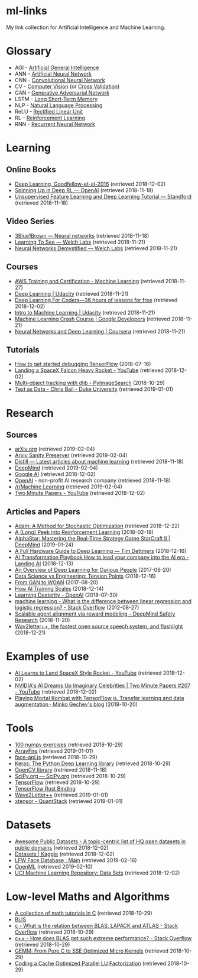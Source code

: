 # ml-links

My link collection for Artificial Intelligence and Machine Learning.

# Glossary

* AGI - [Artificial General Intelligence](https://intelligence.org/2013/08/11/what-is-agi/)
* ANN - [Artificial Neural Network](https://en.wikipedia.org/wiki/Artificial_neural_network)
* CNN - [Convolutional Neural Network](https://lilianweng.github.io/lil-log/2017/06/21/an-overview-of-deep-learning.html)
* CV - [Computer Vision](https://en.wikipedia.org/wiki/Computer_vision) (or [Cross Validation](https://docs.aws.amazon.com/machine-learning/latest/dg/cross-validation.html))
* GAN - [Generative Adversarial Network](https://lilianweng.github.io/lil-log/2017/08/20/from-GAN-to-WGAN.html)
* LSTM - [Long Short-Term Memory](https://en.wikipedia.org/wiki/Long_short-term_memory)
* NLP - [Natural Language Processing](https://en.wikipedia.org/wiki/Natural_language_processing)
* ReLU - [Rectified Linear Unit](https://www.tinymind.com/learn/terms/relu)
* RL - [Reinforcement Learning](https://en.wikipedia.org/wiki/Reinforcement_learning)
* RNN - [Recurrent Neural Network](https://lilianweng.github.io/lil-log/2017/06/21/an-overview-of-deep-learning.html)

# Learning

## Online Books

* [Deep Learning, Goodfellow-et-al-2016](http://www.deeplearningbook.org/) (retrieved 2018-12-02)
* [Spinning Up in Deep RL — OpenAI](https://spinningup.openai.com/en/latest/) (retrieved 2018-11-18)
* [Unsupervised Feature Learning and Deep Learning Tutorial — Standford](http://ufldl.stanford.edu/tutorial/) (retrieved 2018-11-18)

## Video Series

* [3Blue1Brown — Neural networks](https://www.youtube.com/playlist?list=PLZHQObOWTQDNU6R1_67000Dx_ZCJB-3pi) (retrieved 2018-11-18)
* [Learning To See — Welch Labs](https://www.youtube.com/playlist?list=PLiaHhY2iBX9ihLasvE8BKnS2Xg8AhY6iV) (retrieved 2018-11-21)
* [Neural Networks Demystified — Welch Labs](https://www.youtube.com/playlist?list=PLiaHhY2iBX9hdHaRr6b7XevZtgZRa1PoU) (retrieved 2018-11-21)

## Courses

* [AWS Training and Certification - Machine Learning](https://aws.amazon.com/training/learning-paths/machine-learning/) (retrieved 2018-11-27)
* [Deep Learning | Udacity](https://eu.udacity.com/course/deep-learning--ud730) (retrieved 2018-11-21)
* [Deep Learning For Coders—36 hours of lessons for free](https://course.fast.ai/) (retrieved 2018-12-02)
* [Intro to Machine Learning | Udacity](https://eu.udacity.com/course/intro-to-machine-learning--ud120) (retrieved 2018-11-21)
* [Machine Learning Crash Course | Google Developers](https://developers.google.com/machine-learning/crash-course/) (retrieved 2018-11-21)
* [Neural Networks and Deep Learning | Coursera](https://www.coursera.org/learn/neural-networks-deep-learning/) (retrieved 2018-11-21)

## Tutorials

* [How to get started debugging TensorFlow](https://medium.freecodecamp.org/debugging-tensorflow-a-starter-e6668ce72617) (2018-07-16)
* [Landing a SpaceX Falcon Heavy Rocket - YouTube](https://www.youtube.com/watch?v=09OMoGqHexQ) (retrieved 2018-12-02)
* [Multi-object tracking with dlib - PyImageSearch](https://www.pyimagesearch.com/2018/10/29/multi-object-tracking-with-dlib/) (2018-10-29)
* [Text as Data - Chris Bail - Duke University](https://cbail.github.io/textasdata/Text_as_Data.html) (retrieved 2019-01-01)

# Research

## Sources

* [arXiv.org](https://arxiv.org/) (retrieved 2019-02-04)
* [Arxiv Sanity Preserver](http://www.arxiv-sanity.com/) (retrieved 2019-02-04)
* [Distill — Latest articles about machine learning](https://distill.pub/) (retrieved 2018-11-18)
* [DeepMind](https://deepmind.com/) (retrieved 2019-02-04)
* [Google AI](https://ai.google/) (retrieved 2018-12-02)
* [OpenAI](https://openai.com/) - non-profit AI research company (retrieved 2018-11-18)
* [/r/Machine Learning](https://www.reddit.com/r/MachineLearning/) (retrieved 2019-02-04)
* [Two Minute Papers - YouTube](https://www.youtube.com/user/keeroyz) (retrieved 2018-12-02)

## Articles and Papers

* [Adam: A Method for Stochastic Optimization](https://arxiv.org/abs/1412.6980) (retrieved 2018-12-22)
* [A (Long) Peek into Reinforcement Learning](https://lilianweng.github.io/lil-log/2018/02/19/a-long-peek-into-reinforcement-learning.html) (2018-02-19)
* [AlphaStar: Mastering the Real-Time Strategy Game StarCraft II | DeepMind](https://deepmind.com/blog/alphastar-mastering-real-time-strategy-game-starcraft-ii/) (2019-01-24)
* [A Full Hardware Guide to Deep Learning — Tim Dettmers](http://timdettmers.com/2018/12/16/deep-learning-hardware-guide/) (2018-12-16)
* [AI Transformation Playbook How to lead your company into the AI era - Landing AI](https://landing.ai/ai-transformation-playbook/) (2018-12-13)
* [An Overview of Deep Learning for Curious People](https://lilianweng.github.io/lil-log/2017/06/21/an-overview-of-deep-learning.html) (2017-06-20)
* [Data Science vs Engineering: Tension Points](https://blog.dominodatalab.com/data-science-vs-engineering-tension-points/) (2018-12-16)
* [From GAN to WGAN](https://lilianweng.github.io/lil-log/2017/08/20/from-GAN-to-WGAN.html) (2017-08-20)
* [How AI Training Scales](https://blog.openai.com/science-of-ai/) (2018-12-14)
* [Learning Dexterity - OpenAI](https://blog.openai.com/learning-dexterity/) (2018-07-30)
* [machine learning - What is the difference between linear regression and logistic regression? - Stack Overflow](https://stackoverflow.com/questions/12146914/what-is-the-difference-between-linear-regression-and-logistic-regression) (2012-08-27)
* [Scalable agent alignment via reward modeling – DeepMind Safety Research](https://medium.com/@deepmindsafetyresearch/scalable-agent-alignment-via-reward-modeling-bf4ab06dfd84) (2018-11-20)
* [Wav2letter++, the fastest open source speech system, and flashlight](https://code.fb.com/ai-research/wav2letter/) (2018-12-21)

# Examples of use

* [AI Learns to Land SpaceX Style Rocket - YouTube](https://www.youtube.com/watch?v=NX_o9jB9bZ4) (retrieved 2018-12-02)
* [NVIDIA's AI Dreams Up Imaginary Celebrities | Two Minute Papers #207 - YouTube](https://www.youtube.com/watch?v=VrgYtFhVGmg) (retrieved 2018-12-02)
* [Playing Mortal Kombat with TensorFlow.js. Transfer learning and data augmentation · Minko Gechev's blog](https://blog.mgechev.com/2018/10/20/transfer-learning-tensorflow-js-data-augmentation-mobile-net/) (2018-10-20)

# Tools

* [100 numpy exercises](http://www.labri.fr/perso/nrougier/teaching/numpy.100/) (retrieved 2018-10-29)
* [ArrayFire](https://github.com/arrayfire/arrayfire) (retrieved 2019-01-01)
* [face-api.js](https://github.com/justadudewhohacks/face-api.js) (retrieved 2018-10-29)
* [Keras: The Python Deep Learning library](https://keras.io/) (retrieved 2018-10-29)
* [OpenCV library](https://opencv.org/) (retrieved 2018-11-18)
* [SciPy.org — SciPy.org](https://www.scipy.org/) (retrieved 2018-10-29)
* [TensorFlow](https://www.tensorflow.org/) (retrieved 2018-10-29)
* [TensorFlow Rust Binding](https://github.com/tensorflow/rust)
* [Wave2Letter++](https://github.com/facebookresearch/wav2letter) (retrieved 2019-01-01)
* [xtensor - QuantStack](http://quantstack.net/xtensor) (retrieved 2019-01-01)

# Datasets

* [Awesome Public Datasets - A topic-centric list of HQ open datasets in public domains](https://github.com/awesomedata/awesome-public-datasets) (retrieved 2018-12-02)
* [Datasets | Kaggle](https://www.kaggle.com/datasets) (retrieved 2018-12-02)
* [LFW Face Database : Main](http://vis-www.cs.umass.edu/lfw/) (retrieved 2019-02-16)
* [OpenML](https://www.openml.org/) (retrieved 2019-02-10)
* [UCI Machine Learning Repository: Data Sets](https://archive.ics.uci.edu/ml/datasets.html) (retrieved 2018-12-02)

# Low-level Maths and Algorithms

* [A collection of math tutorials in C](https://github.com/Foadsf/Cmathtuts) (retrieved 2018-10-29)
* [BLIS](https://github.com/flame/blis)
* [c - What is the relation between BLAS, LAPACK and ATLAS - Stack Overflow](https://stackoverflow.com/questions/17858104/what-is-the-relation-between-blas-lapack-and-atlas) (retrieved 2018-10-29)
* [c++ - How does BLAS get such extreme performance? - Stack Overflow](https://stackoverflow.com/questions/1303182/how-does-blas-get-such-extreme-performance/11421344#11421344) (retrieved 2018-10-29)
* [GEMM: From Pure C to SSE Optimized Micro Kernels](http://apfel.mathematik.uni-ulm.de/~lehn/sghpc/gemm/index.html) (retrieved 2018-10-29)
* [Coding a Cache Optimized Parallel LU Factorization](http://apfel.mathematik.uni-ulm.de/~lehn/FLENS-Trinity/flens/examples/tut01-page08.html) (retrieved 2018-10-29)

